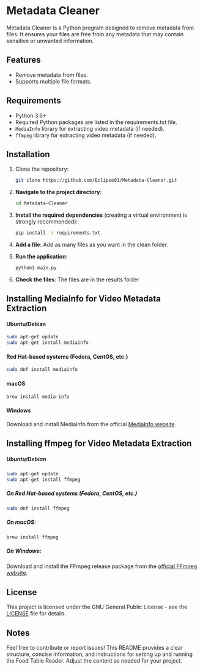 # Metadata Cleaner

Metadata Cleaner is a Python program designed to remove metadata from files. It ensures your files are free from any metadata that may contain sensitive or unwanted information.

## Features

- Remove metadata from files.
- Supports multiple file formats.

## Requirements

- Python 3.6+
- Required Python packages are listed in the requirements.txt file.
- `MediaInfo` library for extracting video metadata (if needed).
- `ffmpeg` library for extracting video metadata (if needed).

## Installation

1. Clone the repository:

    ```bash
    git clone https://github.com/Eclipse91/Metadata-Cleaner.git
   ```

2. **Navigate to the project directory**:
   ```bash
   cd Metadata-Cleaner
   ```   

3. **Install the required dependencies** (creating a virtual environment is strongly recommended):
   ```bash
   pip install -r requirements.txt
   ```

4. **Add a file**: Add as many files as you want in the clean folder.

5. **Run the application**:
   ```bash
   python3 main.py
   ```
6. **Check the files**: The files are in the results folder

## Installing MediaInfo for Video Metadata Extraction

#### Ubuntu/Debian

```bash
sudo apt-get update
sudo apt-get install mediainfo
```

#### Red Hat-based systems (Fedora, CentOS, etc.)

```bash
sudo dnf install mediainfo
```

#### macOS

```bash
brew install media-info
```

#### Windows

Download and install MediaInfo from the official [MediaInfo website](https://mediaarea.net/en/MediaInfo/Download/Windows).

## Installing ffmpeg for Video Metadata Extraction

##### Ubuntu/Debian
```sh
sudo apt-get update
sudo apt-get install ffmpeg
```

##### On Red Hat-based systems (Fedora, CentOS, etc.)
```sh
sudo dnf install ffmpeg
```

##### On macOS:
```sh
brew install ffmpeg
```

##### On Windows:
Download and install the FFmpeg release package from the [official FFmpeg website](https://ffmpeg.org/download.html).

## License
This project is licensed under the GNU General Public License - see the [LICENSE](LICENSE) file for details.

## Notes
Feel free to contribute or report issues! This README provides a clear structure, concise information, and instructions for setting up and running the Food Table Reader. Adjust the content as needed for your project.
